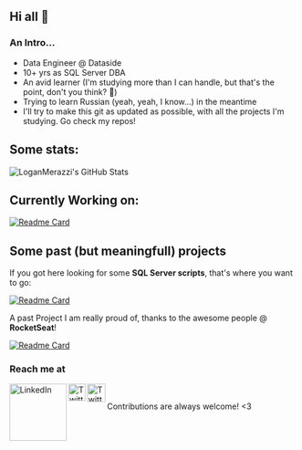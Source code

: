 ## Hi all 🖖

### An Intro...
- Data Engineer @ Dataside
- 10+ yrs as SQL Server DBA
- An avid learner (I'm studying more than I can handle, but that's the point, don't you think? 😬)
- Trying to learn Russian (yeah, yeah, I know...) in the meantime
- I'll try to make this git as updated as possible, with all the projects I'm studying. Go check my repos!

## Some stats:
![LoganMerazzi's GitHub Stats](https://github-readme-stats.vercel.app/api?username=LoganMerazzi&show_icons=true)

## Currently Working on:

[![Readme Card](https://github-readme-stats.vercel.app/api/pin/?username=LoganMerazzi&repo=astro)](https://github.com/LoganMerazzi/astro)

## Some past (but meaningfull) projects
If you got here looking for some **SQL Server scripts**, that's where you want to go:

[![Readme Card](https://github-readme-stats.vercel.app/api/pin/?username=LoganMerazzi&repo=SQLServerScripts)](https://github.com/LoganMerazzi/SQLServerScripts)

A past Project I am really proud of, thanks to the awesome people @ **RocketSeat**!

[![Readme Card](https://github-readme-stats.vercel.app/api/pin/?username=LoganMerazzi&repo=Happy-Discovery-NLW)](https://github.com/LoganMerazzi/Happy-Discovery-NLW)

### Reach me at
[<img align="left" alt="LinkedIn" width="100" src="https://github.com/melanieshi0120/melanieshi0120/blob/master/linkedin.ico" />]( http://www.linkedin.com/in/LoganMerazzi)
[<img align="left" alt="Twitter" width="30" src="https://user-images.githubusercontent.com/13962747/130901695-07be4524-4f41-48bd-b7bc-d473b16943d1.png" />]( http://www.twitter.com/LoganMerazzi)
[<img align="left" alt="Twitter" width="32" src="https://user-images.githubusercontent.com/13962747/130901993-e289f492-5197-4985-a128-f1f2d9b39110.png" />]( http://blog.merazzi.com.br)
<br />

Contributions are always welcome! <3
<!--
**LoganMerazzi/LoganMerazzi** is a ✨ _special_ ✨ repository because its `README.md` (this file) appears on your GitHub profile.

Here are some ideas to get you started:

- 🔭 I’m currently working on ...
- 🌱 I’m currently learning ...
- 👯 I’m looking to collaborate on ...
- 🤔 I’m looking for help with ...
- 💬 Ask me about ...

- 😄 Pronouns: ...
- ⚡ Fun fact: ...
-->
